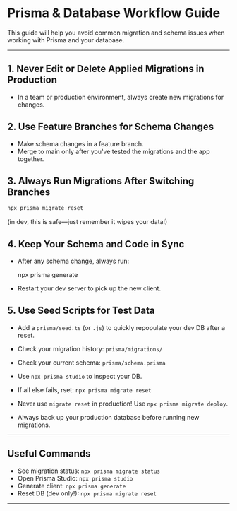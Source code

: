 # Prisma & Database Workflow Guide

This guide will help you avoid common migration and schema issues when working with Prisma and your database.

---

## 1. Never Edit or Delete Applied Migrations in Production

- In a team or production environment, always create new migrations for changes.

## 2. Use Feature Branches for Schema Changes
- Make schema changes in a feature branch.
- Merge to main only after you've tested the migrations and the app together.

## 3. Always Run Migrations After Switching Branches

  ```sh
  npx prisma migrate reset
  ```

  (in dev, this is safe—just remember it wipes your data!)

## 4. Keep Your Schema and Code in Sync

- After any schema change, always run:

  npx prisma generate



- Restart your dev server to pick up the new client.

## 5. Use Seed Scripts for Test Data


- Add a `prisma/seed.ts` (or `.js`) to quickly repopulate your dev DB after a reset.


- Check your migration history: `prisma/migrations/`
- Check your current schema: `prisma/schema.prisma`
- Use `npx prisma studio` to inspect your DB.
- If all else fails, rset: `npx prisma migrate reset`


- Never use `migrate reset` in production! Use `npx prisma migrate deploy`.
- Always back up your production database before running new migrations.

---

## Useful Commands
- See migration status: `npx prisma migrate status`
- Open Prisma Studio: `npx prisma studio`
- Generate client: `npx prisma generate`
- Reset DB (dev only!): `npx prisma migrate reset`

---


